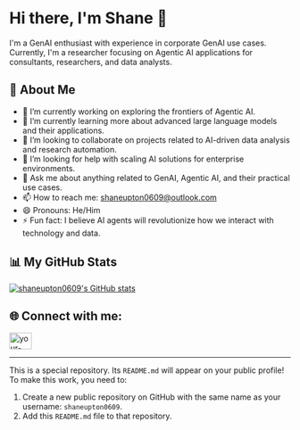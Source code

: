 # Hi there, I'm Shane 👋

I'm a GenAI enthusiast with experience in corporate GenAI use cases. Currently, I'm a researcher focusing on Agentic AI applications for consultants, researchers, and data analysts.

## 🚀 About Me

- 🔭 I’m currently working on exploring the frontiers of Agentic AI.
- 🌱 I’m currently learning more about advanced large language models and their applications.
- 👯 I’m looking to collaborate on projects related to AI-driven data analysis and research automation.
- 🤔 I’m looking for help with scaling AI solutions for enterprise environments.
- 💬 Ask me about anything related to GenAI, Agentic AI, and their practical use cases.
- 📫 How to reach me: [shaneupton0609@outlook.com](mailto:shaneupton0609@outlook.com)
- 😄 Pronouns: He/Him
- ⚡ Fun fact: I believe AI agents will revolutionize how we interact with technology and data.

## 📊 My GitHub Stats

[![shaneupton0609's GitHub stats](https://github-readme-stats.vercel.app/api?username=shaneupton0609&show_icons=true&theme=radical)](https://github.com/anuraghazra/github-readme-stats)

## 🌐 Connect with me:

<p align="left">
<a href="https://www.linkedin.com/in/your-linkedin-profile" target="blank"><img align="center" src="https://raw.githubusercontent.com/rahuldkjain/github-profile-readme-generator/master/src/images/icons/Social/linked-in-alt.svg" alt="your-linkedin-profile" height="30" width="40" /></a>
</p>

---

This is a special repository. Its `README.md` will appear on your public profile!
To make this work, you need to:
1. Create a new public repository on GitHub with the same name as your username: `shaneupton0609`.
2. Add this `README.md` file to that repository.